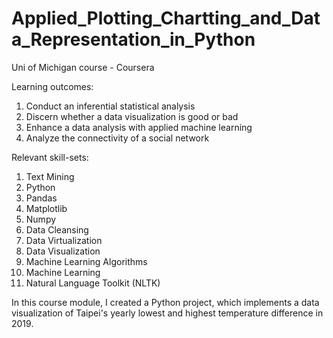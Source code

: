 # Applied_Plotting_Chartting_and_Data_Representation_in_Python
Uni of Michigan course - Coursera


Learning outcomes:

1. Conduct an inferential statistical analysis
2. Discern whether a data visualization is good or bad
3. Enhance a data analysis with applied machine learning
4. Analyze the connectivity of a social network


Relevant skill-sets:

1. Text Mining
2. Python
3. Pandas
4. Matplotlib
5. Numpy
6. Data Cleansing
7. Data Virtualization
8. Data Visualization
9. Machine Learning Algorithms
10. Machine Learning 
11. Natural Language Toolkit (NLTK)

In this course module, I created a Python project, which implements a data visualization of Taipei's yearly lowest and highest temperature difference in 2019.
